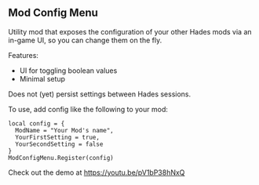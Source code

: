 Mod Config Menu
---------------

Utility mod that exposes the configuration of your
other Hades mods via an in-game UI, so you can change
them on the fly.

Features:
 - UI for toggling boolean values
 - Minimal setup

Does not (yet) persist settings between Hades sessions.

To use, add config like the following to your mod:

    local config = {
      ModName = "Your Mod's name",
      YourFirstSetting = true,
      YourSecondSetting = false 
    }
    ModConfigMenu.Register(config)

Check out the demo at https://youtu.be/pV1bP38hNxQ
